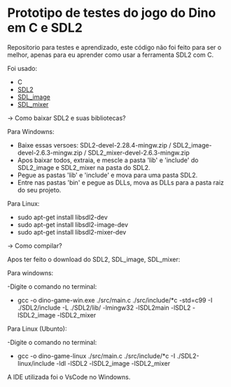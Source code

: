 # Prototipo de testes do jogo do Dino em C e SDL2

Repositorio para testes e aprendizado, este código não foi feito para ser o melhor, apenas para eu aprender como usar a ferramenta SDL2 com C.

Foi usado:

- C
- [SDL2](https://github.com/libsdl-org/SDL)
- [SDL_image](https://github.com/libsdl-org/SDL_image)
- [SDL_mixer](https://github.com/libsdl-org/SDL_mixer)

-> Como baixar SDL2 e suas bibliotecas?

  Para Windowns:
  - Baixe essas versoes: SDL2-devel-2.28.4-mingw.zip / SDL2_image-devel-2.6.3-mingw.zip / SDL2_mixer-devel-2.6.3-mingw.zip
  - Apos baixar todos, extraia, e mescle a pasta 'lib' e 'include' do SDL2_image e SDL2_mixer na pasta do SDL2.
  - Pegue as pastas 'lib' e 'include' e mova para uma pasta SDL2.
  - Entre nas pastas 'bin' e pegue as DLLs, mova as DLLs para a pasta raiz do seu projeto.


  Para Linux:

  - sudo apt-get install libsdl2-dev
  - sudo apt-get install libsdl2-image-dev
  - sudo apt-get install libsdl2-mixer-dev


-> Como compilar?

Apos ter feito o download do SDL2, SDL_image, SDL_mixer:

Para windowns:

-Digite o comando no terminal:

- gcc -o dino-game-win.exe ./src/main.c ./src/include/*c -std=c99 -I ./SDL2/include -L ./SDL2/lib/ -lmingw32 -lSDL2main -lSDL2 -lSDL2_image -lSDL2_mixer

Para Linux (Ubunto):

-Digite o comando no terminal:

- gcc -o dino-game-linux ./src/main.c ./src/include/*c -I ./SDL2-linux/include -ldl -lSDL2 -lSDL2_image -lSDL2_mixer

A IDE utilizada foi o VsCode no Windowns.
